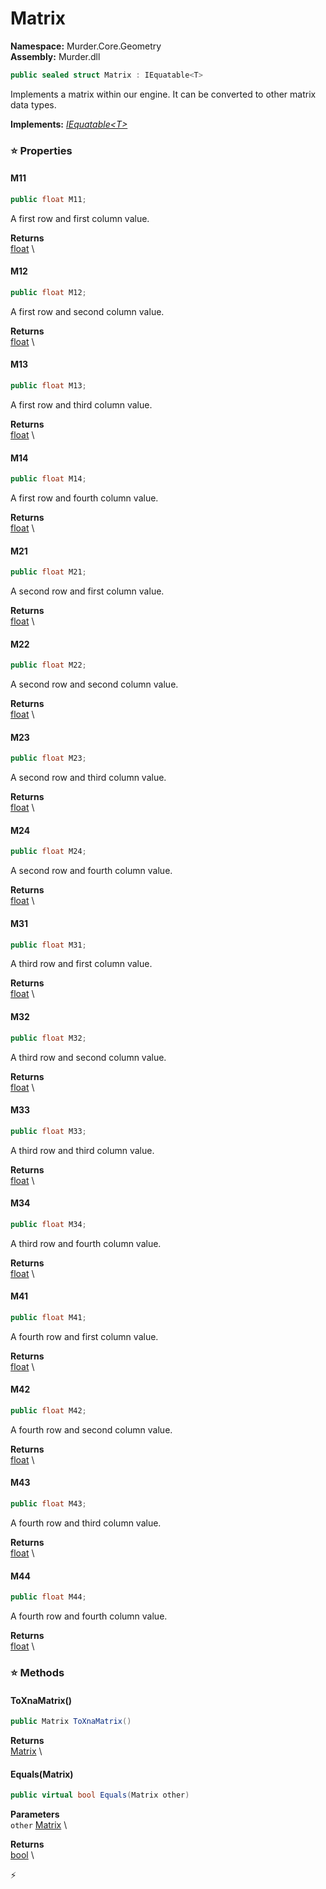 # Matrix

**Namespace:** Murder.Core.Geometry \
**Assembly:** Murder.dll

```csharp
public sealed struct Matrix : IEquatable<T>
```

Implements a matrix within our engine. It can be converted to other matrix data types.

**Implements:** _[IEquatable\<T\>](https://learn.microsoft.com/en-us/dotnet/api/System.IEquatable-1?view=net-7.0)_

### ⭐ Properties
#### M11
```csharp
public float M11;
```

A first row and first column value.

**Returns** \
[float](https://learn.microsoft.com/en-us/dotnet/api/System.Single?view=net-7.0) \
#### M12
```csharp
public float M12;
```

A first row and second column value.

**Returns** \
[float](https://learn.microsoft.com/en-us/dotnet/api/System.Single?view=net-7.0) \
#### M13
```csharp
public float M13;
```

A first row and third column value.

**Returns** \
[float](https://learn.microsoft.com/en-us/dotnet/api/System.Single?view=net-7.0) \
#### M14
```csharp
public float M14;
```

A first row and fourth column value.

**Returns** \
[float](https://learn.microsoft.com/en-us/dotnet/api/System.Single?view=net-7.0) \
#### M21
```csharp
public float M21;
```

A second row and first column value.

**Returns** \
[float](https://learn.microsoft.com/en-us/dotnet/api/System.Single?view=net-7.0) \
#### M22
```csharp
public float M22;
```

A second row and second column value.

**Returns** \
[float](https://learn.microsoft.com/en-us/dotnet/api/System.Single?view=net-7.0) \
#### M23
```csharp
public float M23;
```

A second row and third column value.

**Returns** \
[float](https://learn.microsoft.com/en-us/dotnet/api/System.Single?view=net-7.0) \
#### M24
```csharp
public float M24;
```

A second row and fourth column value.

**Returns** \
[float](https://learn.microsoft.com/en-us/dotnet/api/System.Single?view=net-7.0) \
#### M31
```csharp
public float M31;
```

A third row and first column value.

**Returns** \
[float](https://learn.microsoft.com/en-us/dotnet/api/System.Single?view=net-7.0) \
#### M32
```csharp
public float M32;
```

A third row and second column value.

**Returns** \
[float](https://learn.microsoft.com/en-us/dotnet/api/System.Single?view=net-7.0) \
#### M33
```csharp
public float M33;
```

A third row and third column value.

**Returns** \
[float](https://learn.microsoft.com/en-us/dotnet/api/System.Single?view=net-7.0) \
#### M34
```csharp
public float M34;
```

A third row and fourth column value.

**Returns** \
[float](https://learn.microsoft.com/en-us/dotnet/api/System.Single?view=net-7.0) \
#### M41
```csharp
public float M41;
```

A fourth row and first column value.

**Returns** \
[float](https://learn.microsoft.com/en-us/dotnet/api/System.Single?view=net-7.0) \
#### M42
```csharp
public float M42;
```

A fourth row and second column value.

**Returns** \
[float](https://learn.microsoft.com/en-us/dotnet/api/System.Single?view=net-7.0) \
#### M43
```csharp
public float M43;
```

A fourth row and third column value.

**Returns** \
[float](https://learn.microsoft.com/en-us/dotnet/api/System.Single?view=net-7.0) \
#### M44
```csharp
public float M44;
```

A fourth row and fourth column value.

**Returns** \
[float](https://learn.microsoft.com/en-us/dotnet/api/System.Single?view=net-7.0) \
### ⭐ Methods
#### ToXnaMatrix()
```csharp
public Matrix ToXnaMatrix()
```

**Returns** \
[Matrix](https://docs.monogame.net/api/Microsoft.Xna.Framework.Matrix.html) \

#### Equals(Matrix)
```csharp
public virtual bool Equals(Matrix other)
```

**Parameters** \
`other` [Matrix](/Murder/Core/Geometry/Matrix.html) \

**Returns** \
[bool](https://learn.microsoft.com/en-us/dotnet/api/System.Boolean?view=net-7.0) \



⚡